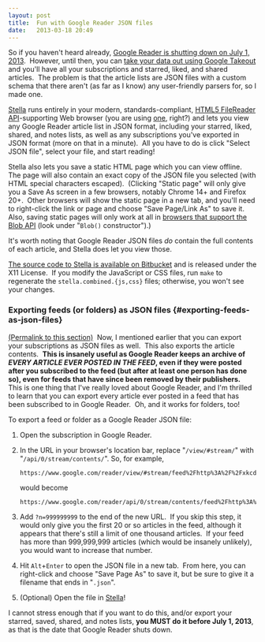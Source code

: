 ```yaml
---
layout: post
title:  Fun with Google Reader JSON files
date:   2013-03-18 20:49
---
```


So if you haven't heard already, [Google Reader is shutting down on July 1, 2013][notice]. 
However, until then, you can [take your data out using Google Takeout][Takeout]
and you'll have all your subscriptions and starred, liked, and shared articles. 
The problem is that the article lists are JSON files with a custom schema that
there aren't (as far as I know) any user-friendly parsers for, so I made one.

[Stella][Stella] runs entirely in your modern, standards-compliant, [HTML5
FileReader API][FileReader]-supporting Web browser (you are using [one][Firefox],
right?) and lets you view any Google Reader article list in JSON format, including
your starred, liked, shared, and notes lists, as well as any subscriptions you've
exported in JSON format (more on that in a minute).  All you have to do is click
"Select JSON file", select your file, and start reading!

Stella also lets you save a static HTML page which you can view offline.  The page
will also contain an exact copy of the JSON file you selected (with HTML special
characters escaped).  (Clicking "Static page" will only give you a Save As screen
in a few browsers, notably Chrome 14+ and Firefox 20+.  Other browsers will show
the static page in a new tab, and you'll need to right-click the link or page
and choose "Save Page/Link As" to save it.  Also, saving static pages will only
work at all in [browsers that support the Blob API][Blob] (look under "`Blob()`
constructor").)

It's worth noting that Google Reader JSON files *do* contain the full contents of
each article, and Stella does let you view those.

[The source code to Stella is available on Bitbucket][Stella-BB] and is released
under the X11 License.  If you modify the JavaScript or CSS files, run `make` to
regenerate the `stella.combined.{js,css}` files; otherwise, you won't see your
changes.

### Exporting feeds (or folders) as JSON files   {#exporting-feeds-as-json-files}

[(Permalink to this section)]({{site.full-url}}{{page.url}}#exporting-feeds-as-json-files) 
Now, I mentioned earlier that you can export your subscriptions as JSON files as
well.  This also exports the article contents.  **This is insanely useful as
Google Reader keeps an archive of *EVERY ARTICLE EVER POSTED IN THE FEED*, even
if they were posted after you subscribed to the feed (but after at least one
person has done so), even for feeds that have since been removed by their
publishers.**  This is one thing that I've really loved about Google
Reader, and I'm thrilled to learn that you can export every article ever posted
in a feed that has been subscribed to in Google Reader.  Oh, and it works for
folders, too!

To export a feed or folder as a Google Reader JSON file:

1. Open the subscription in Google Reader.
2. In the URL in your browser's location bar, replace "`/view/#stream/`"
   with "`/api/0/stream/contents/`". So, for example,
   
       https://www.google.com/reader/view/#stream/feed%2Fhttp%3A%2F%2Fxkcd.com%2Frss.xml
   
   would become  
   
       https://www.google.com/reader/api/0/stream/contents/feed%2Fhttp%3A%2F%2Fxkcd.com%2Frss.xml
   
3. Add `?n=999999999` to the end of the new URL.  If you skip this step, it would
   only give you the first 20 or so articles in the feed, although it appears that
   there's still a limit of one thousand articles.  If your feed has more than
   999,999,999 articles (which would be insanely unlikely), you would want to
   increase that number.
4. Hit `Alt`+`Enter` to open the JSON file in a new tab.  From here, you can
   right-click and choose "Save Page As" to save it, but be sure to give it
   a filename that ends in "`.json`".
5. (Optional) Open the file in [Stella][Stella]!

I cannot stress enough that if you want to do this, and/or export your starred,
saved, shared, and notes lists, **you MUST do it before July 1, 2013**, as that
is the date that Google Reader shuts down.




[notice]:      http://googlereader.blogspot.com/2013/03/powering-down-google-reader.html
[Takeout]:     https://goo.gl/zijsh
[Stella]:      http://stella.s.zeid.me/
[Stella-BB]:   http://code.s.zeid.me/stella
[FileReader]:  https://developer.mozilla.org/en-US/docs/DOM/FileReader
[Firefox]:     https://www.mozilla.org/en-US/firefox/fx/
[Blob]:        https://developer.mozilla.org/en-US/docs/DOM/Blob#Browser_compatibility
